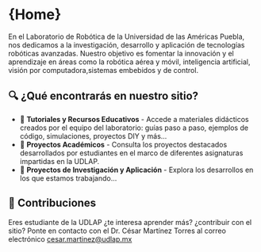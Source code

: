 # {Home}

En el Laboratorio de Robótica de la Universidad de las Américas Puebla, nos dedicamos a la investigación, desarrollo y aplicación de tecnologías robóticas avanzadas. Nuestro objetivo es fomentar la innovación y el aprendizaje en áreas como la robótica aérea y móvil, inteligencia artificial, visión por computadora,sistemas embebidos y de control. 

## 🔍 ¿Qué encontrarás en nuestro sitio?

- 🧰 **Tutoriales y Recursos Educativos** - Accede a materiales didácticos creados por el equipo del laboratorio: guías paso a paso, ejemplos de código, simulaciones, proyectos DIY y más...
- 📘 **Proyectos Académicos** - Consulta los proyectos destacados desarrollados por estudiantes en el marco de diferentes asignaturas impartidas en la UDLAP.
- 📂 **Proyectos de Investigación y Aplicación** -  Explora los desarrollos en los que estamos trabajando...


## 📝 Contribuciones

Eres estudiante de la UDLAP ¿te interesa aprender más?  ¿contribuir con el sitio?
Ponte en contacto con el Dr. César Martínez Torres al correo electrónico cesar.martinez@udlap.mx
